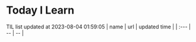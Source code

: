 # Today I Learn 
TIL list updated at 2023-08-04 01:59:05
| name | url | updated time |
| :--- | -- | -- |
